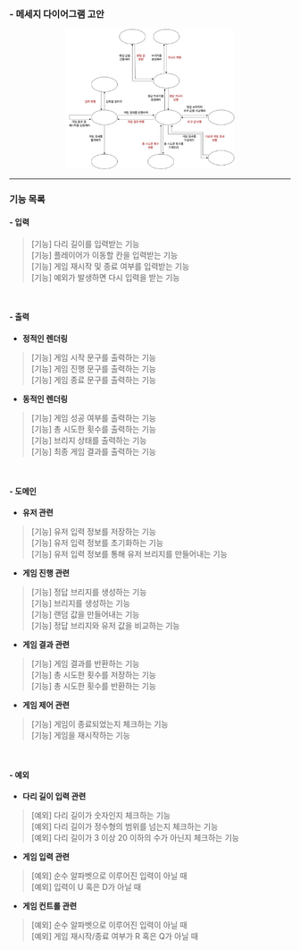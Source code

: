 ### - 메세지 다이어그램 고안 
<p style="text-align: center">
    <img src="image/bridge_message_3.png" style="width: 60%; height: 60%">
</p>

---
###  기능 목록

#### - 입력
> [기능] 다리 길이를 입력받는 기능 <br>
> [기능] 플레이어가 이동할 칸을 입력받는 기능 <br>
> [기능] 게임 재시작 및 종료 여부를 입력받는 기능 <br>
> [기능] 예외가 발생하면 다시 입력을 받는 기능 <br>

<br>

#### - 출력
- <strong> 정적인 렌더링 </strong>
> [기능] 게임 시작 문구를 출력하는 기능 <br>
> [기능] 게임 진행 문구를 출력하는 기능 <br> 
> [기능] 게임 종료 문구를 출력하는 기능 <br>

- <strong> 동적인 렌더링 </strong>
> [기능] 게임 성공 여부를 출력하는 기능 <br>
> [기능] 총 시도한 횟수를 출력하는 기능 <br>
> [기능] 브리지 상태를 출력하는 기능 <br>
> [기능] 최종 게임 결과를 출력하는 기능 <br>

<br> 

#### - 도메인
- <strong> 유저 관련 </strong>
> [기능] 유저 입력 정보를 저장하는 기능 <br>
> [기능] 유저 입력 정보를 초기화하는 기능 <br>
> [기능] 유저 입력 정보를 통해 유저 브리지를 만들어내는 기능 <br>

- <strong> 게임 진행 관련 </strong>
> [기능] 정답 브리지를 생성하는 기능 <br>
> [기능] 브리지를 생성하는 기능 <br>
> [기능] 랜덤 값을 만들어내는 기능 <br>
> [기능] 정답 브리지와 유저 값을 비교하는 기능 <br>

- <strong> 게임 결과 관련 </strong>
> [기능] 게임 결과를 반환하는 기능 <br>
> [기능] 총 시도한 횟수를 저장하는 기능 <br>
> [기능] 총 시도한 횟수를 반환하는 기능 <br>

- <strong> 게임 제어 관련 </strong>
> [기능] 게임이 종료되었는지 체크하는 기능 <br>
> [기능] 게임을 재시작하는 기능 <br>

<br>

#### - 예외
- <strong> 다리 길이 입력 관련 </strong>
> [예외] 다리 길이가 숫자인지 체크하는 기능 <br>
> [예외] 다리 길이가 정수형의 범위를 넘는지 체크하는 기능 <br>
> [예외] 다리 길이가 3 이상 20 이하의 수가 아닌지 체크하는 기능 <br>

- <strong> 게임 입력 관련 </strong>
> [예외] 순수 알파벳으로 이루어진 입력이 아닐 때 <br>
> [예외] 입력이 U 혹은 D가 아닐 때 <br>

- <strong> 게임 컨트롤 관련 </strong>
> [예외] 순수 알파벳으로 이루어진 입력이 아닐 때 <br>
> [예외] 게임 재시작/종료 여부가 R 혹은 Q가 아닐 때 <br>
